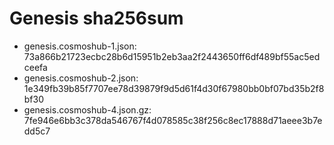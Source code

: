 
# Genesis sha256sum
- genesis.cosmoshub-1.json: 73a866b21723ecbc28b6d15951b2eb3aa2f2443650ff6df489bf55ac5edceefa
- genesis.cosmoshub-2.json: 1e349fb39b85f7707ee78d39879f9d5d61f4d30f67980bb0bf07bd35b2f8bf30
- genesis.cosmoshub-4.json.gz: 7fe946e6bb3c378da546767f4d078585c38f256c8ec17888d71aeee3b7edd5c7
